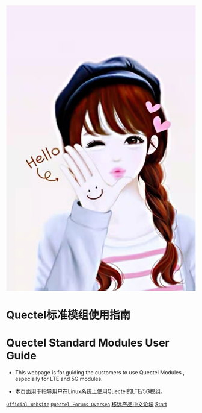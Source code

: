 <img width="600px"  src="mm.jpg">

# Quectel标准模组使用指南

# Quectel Standard Modules User Guide

- This webpage is for guiding the customers to use Quectel Modules , especially for LTE and 5G modules.

- 本页面用于指导用户在Linux系统上使用Quectel的LTE/5G模组。

[`Official Website`](<https://www.quectel.com>)
[`Quectel Forums Oversea`](<https://Forums.quectel.com>)
[移远产品中文论坛](<https://forumschinese.quectel.com/>)
[Start](README.md)
